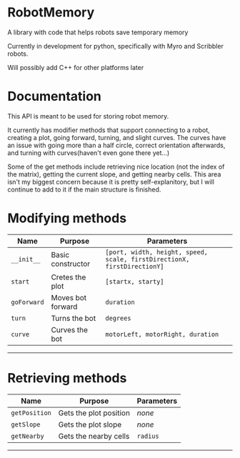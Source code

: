 RobotMemory
===========

A library with code that helps robots save temporary memory

Currently in development for python, specifically with Myro and Scribbler robots.

Will possibly add C++ for other platforms later

Documentation
=====================

This API is meant to be used for storing robot memory.

It currently has modifier methods that support connecting to a robot, creating a plot, going forward, turning, and slight curves. The curves have an issue with going more than a half circle, correct orientation afterwards, and turning with curves(haven't even gone there yet...) 

Some of the get methods include retrieving nice location (not the index of the matrix), getting the current slope, and getting nearby cells. This area isn't my biggest concern because it is pretty self-explanitory, but I will continue to add to it if the main structure is finished.

Modifying methods
=================

| Name          | Purpose            | Parameters                                                                   |
|---------------|--------------------|------------------------------------------------------------------------------|
| `__init__`    | Basic constructor  | `[port, width, height, speed, scale, firstDirectionX, firstDirectionY]`|
| `start`       | Cretes the plot    | `[startx, starty]`                                                           |
| `goForward`   | Moves bot forward  | `duration`                                                                   |
| `turn`        | Turns the bot      | `degrees`                                                                    |
| `curve`       | Curves the bot     | `motorLeft, motorRight, duration`                                            |
-----------------------------------------------------------------------------------------------------------------------

Retrieving methods
==================

| Name            | Purpose                | Parameters                                                               |
|-----------------|------------------------|--------------------------------------------------------------------------|
| `getPosition`   | Gets the plot position | _none_                                                                   |
| `getSlope`      | Gets the plot slope    | _none_                                                                   |
| `getNearby`     | Gets the nearby cells  |`radius`                                                                  |
-----------------------------------------------------------------------------------------------------------------------
